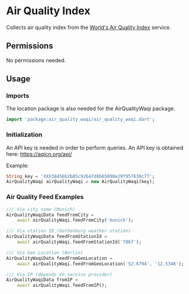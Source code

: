# Air Quality Index

Collects air quality index from the [World's Air Quality Index](https://waqi.info/) service.

## Permissions
No permissions needed.

## Usage
### Imports
The location package is also needed for the AirQualityWaqi package.
```dart
import 'package:air_quality_waqi/air_quality_waqi.dart';
```

### Initialization
An API key is needed in order to perform queries. An API key is obtained here: https://aqicn.org/api/

Example:

```dart
String key = 'XXX38456b2b85c92647d8b65090e29f957638c77';
AirQualityWaqi airQualityWaqi = new AirQualityWaqi(key);
```

### Air Quality Feed Examples

```dart
/// Via city name (Munich)
AirQualityWaqiData feedFromCity = 
    await airQualityWaqi.feedFromCity('munich');

/// Via station ID (Gothenburg weather station)
AirQualityWaqiData feedFromStationId = 
    await airQualityWaqi.feedFromStationId('7867');

/// Via Geo Location (Berlin)
AirQualityWaqiData feedFromGeoLocation = 
    await airQualityWaqi.feedFromGeoLocation('52.6794', '12.5346');

/// Via IP (depends on service provider)
AirQualityWaqiData fromIP = 
    await airQualityWaqi.feedFromIP();
```
